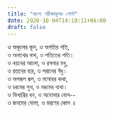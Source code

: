 ```yaml
---
title: "বাংলা পরীক্ষামূলক পোস্ট"
date: 2020-10-04T14:18:11+06:00
draft: false
---
```


ও অকূলের কূল, ও অগতির গতি,  
ও অনাথের নাথ, ও পতিতের পতি।  
ও নয়নের আলো, ও রসনার মধু,  
ও রতনের হার, ও পরানের বঁধু।  
ও অপরূপ রূপ, ও মনোহর কথা,  
ও চরমের সুখ, ও মরমের ব্যথা।  
ও ভিখারির ধন, ও অবোলার বোল--  
ও জনমের দোলা, ও মরণের কোল ॥